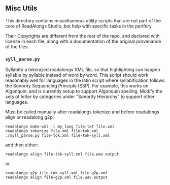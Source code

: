 ## Misc Utils

This directory contains miscellaneous utility scripts that are not part of the
core of ReadAlongs Studio, but help with specific tasks in the perifery.

Their Copyrights are different from the rest of the repo, and declared with
license in each file, along with a documentation of the original provenance of
the files.

### `syll_parse.py`

Syllabify a tokenized readalongs XML file, so that highlighting can happen
syllable by syllable instead of word by word. This script should work reasonably
well for languages in the latin script where syllabification follows the
Sonority Sequencing Principle (SSP). For example, this works on Algonquin, and
is currently setup to support Algonquin spelling. Modify the sets of letter by
categories under "Sonority Hierarchy" to support other languages.

Must be called manually after
readalongs tokenize and before readalongs align or readalong g2p:

    readalongs make-xml -l my_lang file.txt file.xml
    readalongs tokenize file.xml file-tok.xml
    ./syll_parse.py file-tok.xml file-tok-syll.xml

and then either:

    readalongs align file-tok-syll.xml file.wav output

or

    readalongs g2p file-tok-syll.xml file-g2p.xml
    readalongs align file-g2p.xml file.wav output
